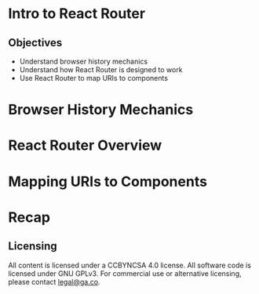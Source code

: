 # Intro to React Router

## Objectives
* Understand browser history mechanics
* Understand how React Router is designed to work
* Use React Router to map URIs to components

# Browser History Mechanics


# React Router Overview


# Mapping URIs to Components


# Recap


## Licensing
All content is licensed under a CC­BY­NC­SA 4.0 license.
All software code is licensed under GNU GPLv3. For commercial use or alternative licensing, please contact legal@ga.co.


